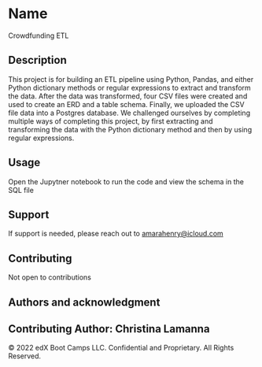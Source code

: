 # Name
Crowdfunding ETL

## Description
This project is for building an ETL pipeline using Python, Pandas, and either Python dictionary methods or regular expressions to extract and transform the data. After the data was transformed, four CSV files were created and used  to create an ERD and a table schema. Finally, we uploaded the CSV file data into a Postgres database. We challenged ourselves by completing multiple ways of completing this project, by first extracting and transforming the data with the Python dictionary method and then by using regular expressions.

## Usage
Open the Jupytner notebook to run the code and view the schema in the SQL file

## Support
If support is needed, please reach out to amarahenry@icloud.com

## Contributing
Not open to contributions

## Authors and acknowledgment
Contributing Author: Christina Lamanna 
---

© 2022 edX Boot Camps LLC. Confidential and Proprietary. All Rights Reserved.
